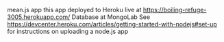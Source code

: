 mean.js app
this app deployed to Heroku 
live at
https://boiling-refuge-3005.herokuapp.com/
Database at MongoLab
See https://devcenter.heroku.com/articles/getting-started-with-nodejs#set-up
for instructions on uploading a node.js app




